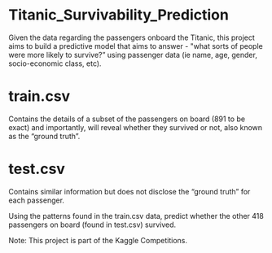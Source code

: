 # Titanic_Survivability_Prediction
Given the data regarding the passengers onboard the Titanic, this project aims to build a predictive model that aims to answer - "what sorts of people were more likely to survive?” using passenger data (ie name, age, gender, socio-economic class, etc).

# train.csv 
Contains the details of a subset of the passengers on board (891 to be exact) and importantly, will reveal whether they survived or not, also known as the “ground truth”.

# test.csv 
Contains similar information but does not disclose the “ground truth” for each passenger.

Using the patterns found in the train.csv data, predict whether the other 418 passengers on board (found in test.csv) survived.

Note: This project is part of the Kaggle Competitions.
